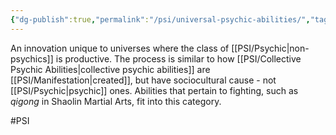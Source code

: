 ```yaml
---
{"dg-publish":true,"permalink":"/psi/universal-psychic-abilities/","tags":["gardenEntry"]}
---
```


An innovation unique to universes where the class of [[PSI/Psychic\|non-psychics]] is productive. The process is similar to how [[PSI/Collective Psychic Abilities\|collective psychic abilities]] are [[PSI/Manifestation\|created]], but have sociocultural cause - not [[PSI/Psychic\|psychic]] ones. Abilities that pertain to fighting, such as *qigong* in Shaolin Martial Arts, fit into this category. 

#PSI 